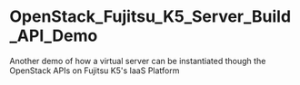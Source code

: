 # OpenStack_Fujitsu_K5_Server_Build_API_Demo
Another demo of how a virtual server can be instantiated though the OpenStack APIs on Fujitsu K5's IaaS Platform
